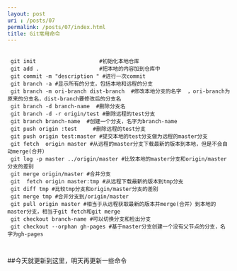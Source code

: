 ```yaml
---
layout: post
uri : /posts/07
permalink: /posts/07/index.html
title: Git常用命令
---
```




<pre>
 <code>
 git init                    #初始化本地仓库
 git add .                   #把本地的内容加到仓库中
 git commit -m "description " #进行一次commit 
 git branch -a #显示所有的分支，包括本地和远程的分支
 git branch -m ori-branch dist-branch  #修改本地分支的名字  ，ori-branch为原来的分支名，dist-branch要修改后的分支名
 git branch -d branch-name  #删除分支名
 git branch -d -r origin/test #删除远程的test分支
 git branch branch-name  #创建一个分支，名字为branch-name
 git push origin :test     #删除远程的test分支
 git push origin test:master #提交本地的test分支做为远程的master分支
 git fetch  origin master #从远程的master分支下载最新的版本到本地，但是不会自动merge(合并）
 git log -p master ../origin/master #比较本地的master分支和origin/master分支的差别
 git merge origin/master #合并分支
 git  fetch origin master:tmp #从远程下载最新的版本到tmp分支
 git diff tmp #比较tmp分支和origin/master分支的差别
 git merge tmp #合并分支到/origin/master
 git pull origin master #相当于从远程获取最新的版本并merge(合并）到本地的master分支，相当于git fetch和git merge 
 git checkout branch-name #可以切换分支和检出分支
 git checkout --orphan gh-pages #基于master分支创建一个没有父节点的分支，名字为gh-pages 

 </code>
</pre>


##今天就更新到这里，明天再更新一些命令


